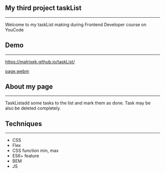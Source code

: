 ## My  third project taskList
---

Welcome to my taskList making during Frontend Developer course on YouCode

## Demo
---

https://matrixek.github.io/taskList/

[page.webm](https://user-images.githubusercontent.com/123593832/228050543-e4c018a1-f656-4deb-bd5f-cd676d2e4ba9.webm)


## About my page
---
TaskListadd some tasks to the list and mark them as done. Task may be also be deleted completely.

## Techniques
---
- CSS
- Flex
- CSS function min, max
- ES6+ feature
- BEM
- JS
